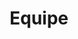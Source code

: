 ---
path: /equipe
title: Equipe
image: /img/equipe.jpg
description: >-
  Página com a Equipe do Gevs
main:
    blurbs:
        - image: /img/equipe/Flamarion.jpg
          nome: Luiz Flamarion Barbosa de Oliveira <br/>Coordenador
          lates: http://lattes.cnpq.br/9543177489079513
        - image: /img/equipe/Cordeiro.jpg
          nome: José Luis Passos Cordeiro <br/>Coordenador
          lates: http://lattes.cnpq.br/3430534497997843
        - image: /img/equipe/Andreas.jpg
          nome: Andreas Kindel <br />Biólogo
          lates: http://lattes.cnpq.br/8762190723929036
        - image: /img/equipe/Barbara.jpg
          nome: Barbara Zucatti Rangel <br />Bióloga 
          lates: http://lattes.cnpq.br/3027987910679312
        - image: /img/equipe/Danielle.jpg
          nome: Danielle Crawshaw <br />Veterinária
          lates: http://lattes.cnpq.br/0842727821892253
        - image: /img/equipe/Douglas.jpg
          nome: Douglas de Oliveira Berto <br />Graduando em Ciências Biológicas
          lates: http://lattes.cnpq.br/7280899693013168
        - image: /img/equipe/Fernanda.jpg
          nome: Fernanda Trierveiler <br />Bióloga
          lates: http://lattes.cnpq.br/1366167269551688
        - image: /img/equipe/Fernando.jpg
          nome: Fernando Lencastre Sicuro <br />Biólogo
          lates: http://lattes.cnpq.br/8263440437300107
        - image: /img/equipe/Gabriel.jpg
          nome: Gabriel Selbach Hofmann - <br />Geografo
          lates: http://lattes.cnpq.br/5331774183419349
        - image: /img/equipe/Gabriela.jpg
          nome: Gabriela Schuck de Oliveira <br />Bióloga
          lates: http://lattes.cnpq.br/3262708788145478
        - image: /img/equipe/Guilherme.jpg
          nome: Guilherme Servi Gonçalves <br />Graduando em Ciências Biológicas
          lates: http://lattes.cnpq.br/3228837372465329
        - image: /img/equipe/heinrich.jpg
          nome: Heinrich Hasenack <br /> Geógrafo
          lates: http://lattes.cnpq.br/3628324110227487
        - image: /img/equipe/Ingridi.jpg
          nome: Ingridi Camboim Franceschi <br />Bióloga
          lates: http://lattes.cnpq.br/2777000853603877
        - image: /img/equipe/Isabel.jpg
          nome: Isabel Salgueiro Lermen <br />Bióloga
          lates: http://lattes.cnpq.br/3027987910679312
        - image: /img/equipe/Ismael.jpg
          nome: Ismael Verrastro Brack <br />Biólogo
          lates: http://lattes.cnpq.br/2436257515937405
        - image: /img/equipe/Marcione.jpg
          nome: Marcione Brito de Oliveira <br />Bióloga 
          lates: http://lattes.cnpq.br/0033028853576389
        - image: /img/equipe/martha.jpg
          nome: Martha Lima Brandão< br/>Veterinária
          lates: http://lattes.cnpq.br/0088013675665540
        - image: /img/equipe/Thais.jpg
          nome: Thaís Figueiredo Conceição <br />Bióloga
          lates: http://lattes.cnpq.br/3012439824570509
---